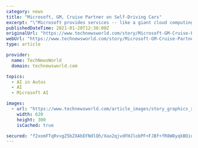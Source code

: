 ```yaml
---
category: news
title: "Microsoft, GM, Cruise Partner on Self-Driving Cars"
excerpt: "\"Microsoft provides services -- like a giant cloud computing offering -- that is used to develop these self-driving vehicles ... Google Cloud or Baidu in China. \"They need the cloud platforms ..."
publishedDateTime: 2021-01-20T12:38:00Z
originalUrl: "https://www.technewsworld.com/story/Microsoft-GM-Cruise-Partner-on-Self-Driving-Cars-86988.html"
webUrl: "https://www.technewsworld.com/story/Microsoft-GM-Cruise-Partner-on-Self-Driving-Cars-86988.html"
type: article

provider:
  name: TechNewsWorld
  domain: technewsworld.com

topics:
  - AI in Autos
  - AI
  - Microsoft AI

images:
  - url: "https://www.technewsworld.com/article_images/story_graphics_xlarge/xl-2021-cruise-msft-gm-1.jpg"
    width: 620
    height: 300
    isCached: true

secured: "f2xomFTqRvvgZ5bZXAbEFNdlQh/Xao2qjvdFHJlobPF+FJBf+fR8W8yqkBOiug/qUIW2XDJWmu1JTPFga2TKdKkZ3ktAIxMQI0cWi6ihHxmZYOUfaXVGgc/mdMFyg+hhk6jrJOCtiUZ4Ww9bQ4kg/TC7PERhhemr6hdN0aeX9iWeHvhPVuQ5Syeyr+QMEanmP0y0LcxOa+vKfo/rc1+p8Z795myBQUXyZYuQ5ud5xV7ROMGriFxUdZqCTCWkOEEcCGGFQJujwtr5pvom4CAmRKbRBprkeQf9IanJImubzrWwSZEe4tzPZSKwwen3TXCB3BzSMblLioaRuPYJImiyDpFSXQ0OqnZCJ0PVwDAL82s=;dRTZbNMDKoRKDNaZcqblcw=="
---
```


